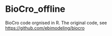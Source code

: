# BioCro_offline
BioCro code orgnised in R. The original code, see https://github.com/ebimodeling/biocro
